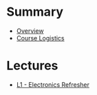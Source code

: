 # Summary

- [Overview](./overview.md)
- [Course Logistics](./logistics.md)

# Lectures

- [L1 - Electronics Refresher](./lecture_electrical_basics.md)
